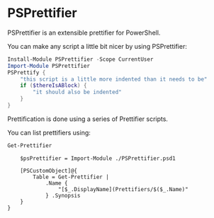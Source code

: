 # PSPrettifier

PSPrettifier is an extensible prettifier for PowerShell.

You can make any script a little bit nicer by using PSPrettifier:

~~~PowerShell
Install-Module PSPrettifier -Scope CurrentUser
Import-Module PSPrettifier
PSPrettify {
    "this script is a little more indented than it needs to be"
    if ($thereIsABlock) {
        "it should also be indented"
    }
}
~~~


Prettification is done using a series of Prettifier scripts.

You can list prettifiers using:

~~~PowerShell
Get-Prettifier
~~~

~~~PipeScript{
    $psPrettifier = Import-Module ./PSPrettifier.psd1

    [PSCustomObject]@{
        Table = Get-Prettifier |
            .Name {
                "[$_.DisplayName](Prettifiers/$($_.Name)"
            } .Synopsis
    }
}
~~~


